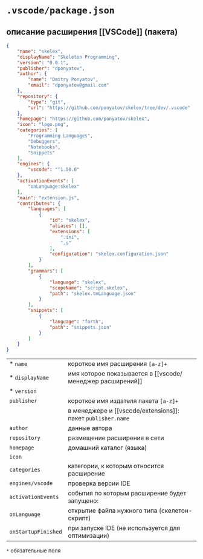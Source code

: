 # `.vscode/package.json`
## описание расширения [[VSCode]] (пакета)

```json
{
    "name": "skelex",
    "displayName": "Skeleton Programming",
    "version": "0.0.1",
    "publisher": "dponyatov",
    "author": {
        "name": "Dmitry Ponyatov",
        "email": "dponyatov@gmail.com"
    },
    "repository": {
        "type": "git",
        "url": "https://github.com/ponyatov/skelex/tree/dev/.vscode"
    },
    "homepage": "https://github.com/ponyatov/skelex",
    "icon": "logo.png",
    "categories": [
        "Programming Languages",
        "Debuggers",
        "Notebooks",
        "Snippets"
    ],
    "engines": {
        "vscode": "^1.50.0"
    },
    "activationEvents": [
        "onLanguage:skelex"
    ],
    "main": "extension.js",
    "contributes": {
        "languages": [
            {
                "id": "skelex",
                "aliases": [],
                "extensions": [
                    ".ini",
                    ".s"
                ],
                "configuration": "skelex.configuration.json"
            }
        ],
        "grammars": [
            {
                "language": "skelex",
                "scopeName": "script.skelex",
                "path": "skelex.tmLanguage.json"
            }
        ],
        "snippets": [
            {
                "language": "forth",
                "path": "snippets.json"
            }
        ]
    }
}
```

|||
|-|-|
* `name` | короткое имя расширения `[a-z]+`
* `displayName` | имя которое показывается в [[vscode/менеджер расширений]]
* `version` |
`publisher` | короткое имя издателя пакета `[a-z]+`
|| в менеджере и [[vscode/extensions]]: пакет `publisher.name`
`author` | данные автора
`repository` | размещение расширения в сети
`homepage` | домашний каталог (языка)
`icon` |
`categories` | категории, к которым относится расширение
`engines/vscode` | проверка версии IDE
`activationEvents` | события по которым расширение будет запущено:
`onLanguage` | открытие файла нужного типа (скелетон-скрипт)
`onStartupFinished` | при запуске IDE (не используется для оптимизации)

`*` обязательные поля
